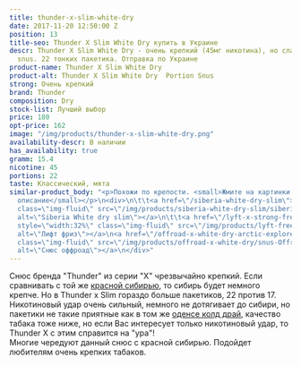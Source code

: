 ```yaml
---
title: thunder-x-slim-white-dry
date: 2017-11-20 12:50:00 Z
position: 13
title-seo: Thunder X Slim White Dry купить в Украине
descr: Thunder X Slim White Dry - очень крепкий (45мг никотина), но слабее siberia
  snus. 22 тонких пакетика. Отправка по Украине
product-name: Thunder X Slim White Dry
product-alt: Thunder X Slim White Dry  Portion Snus
strong: Очень крепкий
brand: Thunder
composition: Dry
stock-list: Лучший выбор
price: 180
opt-price: 162
image: "/img/products/thunder-x-slim-white-dry.png"
availability-descr: В наличии
has_availability: true
gramm: 15.4
nicotine: 45
portions: 22
taste: Классический, мята
similar-product_body: "<p>Похожи по крепости. <small>Жмите на картинки и читайте полное
  описание</small></p>\n<div>\n\t\t<a href=\"/siberia-white-dry-slim\"><img style=\"width:32%\"
  class=\"img-fluid\" src=\"/img/products/siberia-white-dry-slim/siberia-open-and-cryo.jpg\"
  alt=\"Siberia White dry slim\"></a>\n\t\t<a href=\"/lyft-x-strong-freeze-slim-white\"><img
  style=\"width:32%\" class=\"img-fluid\" src=\"/img/products/lyft-freeze/lyft-freeze-open.jpg\"
  alt=\"Лифт фриз\"></a>\n<a href=\"/offroad-x-white-dry-arctic-explorer\"><img style=\"width:32%\"
  class=\"img-fluid\" src=\"/img/products/offroad-x-white-dry/snus-Offroad-X-White-Dry-Arctic-Explorer.jpg\"
  alt=\"Снюс оффроад\"></a>\n</div>"
---
```


Снюс бренда "Thunder" из серии "X" чрезвычайно крепкий.
Если сравнивать с той же [красной сибирью](/siberia-white), то сибирь будет немного крепче. Но в Thunder x Slim гораздо больше пакетиков, 22 против 17. Никотиновый удар очень сильный, немного не дотягивает до сибири, но пакетики не такие приятные как в том же [оденсе колд драй](/odens-cold-dry), качество табака тоже ниже, но если Вас интересует только никотиновый удар, то Thunder X с этим справится на "ура"!<br>
Многие чередуют данный снюс с красной сибирью.
Подойдет любителям очень крепких табаков.